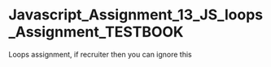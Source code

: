# Javascript_Assignment_13_JS_loops_Assignment_TESTBOOK
Loops assignment, if recruiter then you can ignore this 
